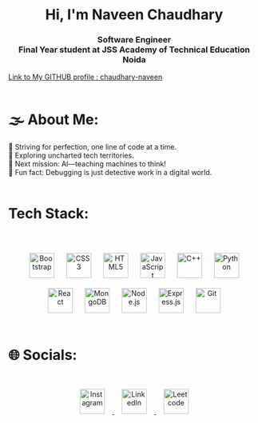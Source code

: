 <h1 align="center">Hi, I'm Naveen Chaudhary</h1> 

### <div align="center">Software Engineer<br>Final Year student at JSS Academy of Technical Education Noida</div>  
<a href="https://github.com/chaudhary-naveen"> Link to My GITHUB profile : chaudhary-naveen </a>
<br/>
<br/> 

# 🌫 About Me:
 🌟 Striving for perfection, one line of code at a time.<br> 🔄 Exploring uncharted tech territories.<br> 🤖 Next mission: AI—teaching machines to think!<br> 🎉 Fun fact: Debugging is just detective work in a digital world.<br>
<br/>  

# Tech Stack:
<br>
<br>
<div align="center">  
<a href="https://getbootstrap.com/docs/3.4/javascript/" target="_blank"><img style="margin: 10px" src="https://profilinator.rishav.dev/skills-assets/bootstrap-plain.svg" alt="Bootstrap" height="50" /></a>  
<a href="https://www.w3schools.com/css/" target="_blank"><img style="margin: 10px" src="https://profilinator.rishav.dev/skills-assets/css3-original-wordmark.svg" alt="CSS3" height="50" /></a>  
<a href="https://en.wikipedia.org/wiki/HTML5" target="_blank"><img style="margin: 10px" src="https://profilinator.rishav.dev/skills-assets/html5-original-wordmark.svg" alt="HTML5" height="50" /></a>  
<a href="https://www.javascript.com/" target="_blank"><img style="margin: 10px" src="https://profilinator.rishav.dev/skills-assets/javascript-original.svg" alt="JavaScript" height="50" /></a>  
<a href="https://www.cplusplus.com/" target="_blank"><img style="margin: 10px" src="https://profilinator.rishav.dev/skills-assets/cplusplus-original.svg" alt="C++" height="50" /></a>  
<a href="https://www.python.org/" target="_blank"><img style="margin: 10px" src="https://profilinator.rishav.dev/skills-assets/python-original.svg" alt="Python" height="50" /></a> 
<a href="https://reactjs.org/" target="_blank"><img style="margin: 10px" src="https://profilinator.rishav.dev/skills-assets/react-original-wordmark.svg" alt="React" height="50" /></a> 
<a href="https://www.mongodb.com/" target="_blank"><img style="margin: 10px" src="https://profilinator.rishav.dev/skills-assets/mongodb-original-wordmark.svg" alt="MongoDB" height="50" /></a>  
<a href="https://nodejs.org/" target="_blank"><img style="margin: 10px" src="https://profilinator.rishav.dev/skills-assets/nodejs-original-wordmark.svg" alt="Node.js" height="50" /></a>  
<a href="https://expressjs.com/" target="_blank"><img style="margin: 10px" src="https://profilinator.rishav.dev/skills-assets/express-original-wordmark.svg" alt="Express.js" height="50" /></a>  
<a href="https://github.com/" target="_blank"><img style="margin: 10px" src="https://profilinator.rishav.dev/skills-assets/git-scm-icon.svg" alt="Git" height="50" /></a>  
</div>

<br/>

# 🌐 Socials:
<br>
<div align="center">
<a href="https://www.instagram.com/naveenchaudhary1402/" target="_blank">
<img src="https://upload.wikimedia.org/wikipedia/commons/a/a5/Instagram_icon.png" alt="Instagram" height="50" style="margin: 15px;" />
</a>
<a href="https://www.linkedin.com/in/naveenchaudhary1402/" target="_blank">
<img src="https://upload.wikimedia.org/wikipedia/commons/c/ca/LinkedIn_logo_initials.png" alt="LinkedIn" height="50" style="margin: 15px;" />
</a>  
<a href="https://leetcode.com/u/navi1419naveen/" target="_blank">
<img src="https://upload.wikimedia.org/wikipedia/commons/1/19/LeetCode_logo_black.png" alt="Leetcode" height="50" style="margin: 15px;" />
</a> 
</div>  
  
<br/> 
<br/>  
<br />
